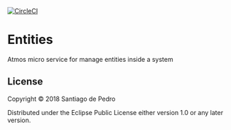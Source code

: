[![CircleCI](https://circleci.com/gh/AtmosSystem/Entities.svg?style=svg)](https://circleci.com/gh/AtmosSystem/Entities)

# Entities

Atmos micro service for manage entities inside a system

## License

Copyright © 2018 Santiago de Pedro

Distributed under the Eclipse Public License either version 1.0 or any later version.
